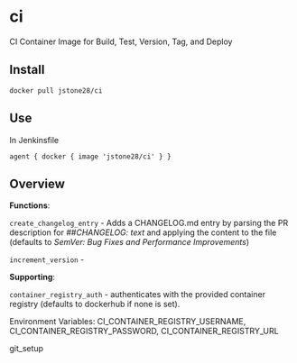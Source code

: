 # ci

CI Container Image for Build, Test, Version, Tag, and Deploy

## Install

`docker pull jstone28/ci`

## Use

In Jenkinsfile

`agent { docker { image 'jstone28/ci' } }`

## Overview

**Functions**:

`create_changelog_entry` - Adds a CHANGELOG.md entry by parsing the PR description for *##CHANGELOG: text* and applying the content to the file (defaults to *SemVer: Bug Fixes and Performance Improvements*)

`increment_version` - 

**Supporting**:

`container_registry_auth` - authenticates with the provided container registry (defaults to dockerhub if none is set).

Environment Variables: CI_CONTAINER_REGISTRY_USERNAME, CI_CONTAINER_REGISTRY_PASSWORD, CI_CONTAINER_REGISTRY_URL


git_setup
